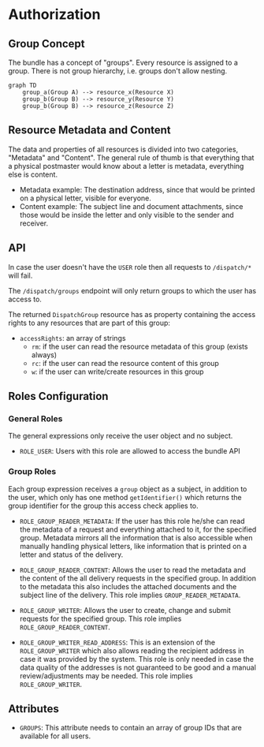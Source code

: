 # Authorization

## Group Concept

The bundle has a concept of "groups". Every resource is assigned to a group. There is not group hierarchy, i.e. groups don't allow nesting.

```mermaid
graph TD
    group_a(Group A) --> resource_x(Resource X)
    group_b(Group B) --> resource_y(Resource Y)
    group_b(Group B) --> resource_z(Resource Z)
```

## Resource Metadata and Content

The data and properties of all resources is divided into two categories, "Metadata" and "Content". The general rule of thumb is that everything that a physical postmaster would know about a letter is metadata, everything else is content.

* Metadata example: The destination address, since that would be printed on a physical letter, visible for everyone.
* Content example: The subject line and document attachments, since those would be inside the letter and only visible to the sender and receiver.

## API

In case the user doesn't have the `USER` role then all requests to `/dispatch/*` will fail.

The `/dispatch/groups` endpoint will only return groups to which the user has access to.

The returned `DispatchGroup` resource has as property containing the access rights to any resources that are part of this group:

* `accessRights`: an array of strings
  * `rm`: if the user can read the resource metadata of this group (exists always)
  * `rc`: if the user can read the resource content of this group
  * `w`: if the user can write/create resources in this group

## Roles Configuration

### General Roles

The general expressions only receive the user object and no subject.

* `ROLE_USER`: Users with this role are allowed to access the bundle API

### Group Roles

Each group expression receives a `group` object as a subject, in addition to the user, which only has one method `getIdentifier()` which returns the group identifier for the group this access check applies to.

* `ROLE_GROUP_READER_METADATA`: If the user has this role he/she can read the metadata of a request and everything attached to it, for the specified group. Metadata mirrors all the information that is also accessible when manually handling physical letters, like information that is printed on a letter and status of the delivery.

* `ROLE_GROUP_READER_CONTENT`: Allows the user to read the metadata and the content of the all delivery requests in the specified group. In addition to the metadata this also includes the attached documents and the subject line of the delivery. This role implies `GROUP_READER_METADATA`.

* `ROLE_GROUP_WRITER`: Allows the user to create, change and submit requests for the specified group. This role implies `ROLE_GROUP_READER_CONTENT`.

* `ROLE_GROUP_WRITER_READ_ADDRESS`: This is an extension of the `ROLE_GROUP_WRITER` which also allows reading the recipient address in case it was provided by the system. This role is only needed in case the data quality of the addresses is not guaranteed to be good and a manual review/adjustments may be needed. This role implies `ROLE_GROUP_WRITER`.

## Attributes

* `GROUPS`: This attribute needs to contain an array of group IDs that are available for all users.
